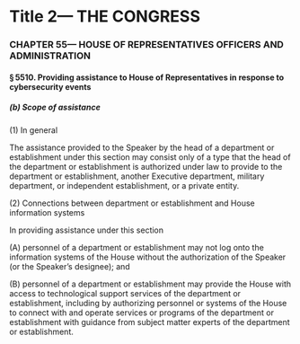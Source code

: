 
# Title 2— THE CONGRESS
### CHAPTER 55— HOUSE OF REPRESENTATIVES OFFICERS AND ADMINISTRATION
#### § 5510. Providing assistance to House of Representatives in response to cybersecurity events
##### (b) Scope of assistance

(1) In general

The assistance provided to the Speaker by the head of a department or establishment under this section may consist only of a type that the head of the department or establishment is authorized under law to provide to the department or establishment, another Executive department, military department, or independent establishment, or a private entity.

(2) Connections between department or establishment and House information systems

In providing assistance under this section

(A) personnel of a department or establishment may not log onto the information systems of the House without the authorization of the Speaker (or the Speaker’s designee); and

(B) personnel of a department or establishment may provide the House with access to technological support services of the department or establishment, including by authorizing personnel or systems of the House to connect with and operate services or programs of the department or establishment with guidance from subject matter experts of the department or establishment.
